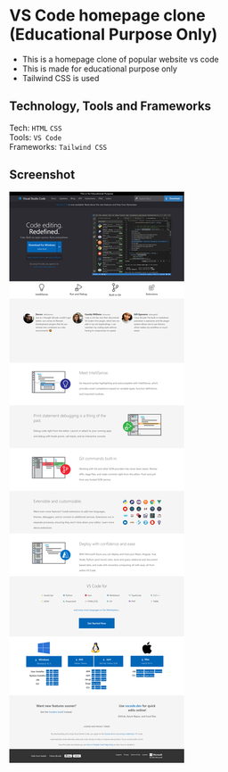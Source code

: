 # VS Code homepage clone (Educational Purpose Only)
- This is a homepage clone of popular website vs code
- This is made for educational purpose only
- Tailwind CSS is used 

## Technology, Tools and Frameworks
Tech: `HTML` `CSS` <br>
Tools: `VS Code` <br>
Frameworks: `Tailwind CSS`

## Screenshot
![DesktopView](assets/Desktop%20Design.png)